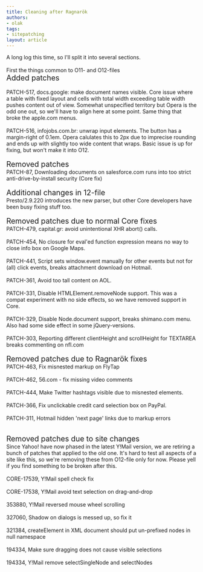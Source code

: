 ```yaml
---
title: Cleaning after Ragnarök
authors:
- olak
tags:
- sitepatching
layout: article
---
```

A long log this time, so I&#39;ll split it into several sections.<br/><br/>First the things common to O11- and O12-files<br/><span style="font-size: 140%">Added patches</span><br/><br/>PATCH-517, docs.google: make document names visible. Core issue where a table with fixed layout and cells with total width exceeding table width pushes content out of view. Somewhat unspecified territory but Opera is the odd one out, so we&#39;ll have to align here at some point. Same thing that broke the apple.com menus.<br/><br/>PATCH-516, infojobs.com.br: unwrap input elements. The button has a margin-right of 0.1em. Opera calulates this to 2px due to imprecise rounding and ends up with slightly too wide content that wraps. Basic issue is up for fixing, but won&#39;t make it into O12.<br/> <br/><span style="font-size: 140%">Removed patches</span><br/>PATCH-87, Downloading documents on salesforce.com runs into too strict anti-drive-by-install security (Core fix)<br/> <br/><span style="font-size: 140%">Additional changes in 12-file</span><br/>Presto/2.9.220 introduces the new parser, but other Core developers have been busy fixing stuff too.<br/><br/><span style="font-size: 140%">Removed patches due to normal Core fixes</span><br/>PATCH-479, capital.gr: avoid unintentional XHR abort() calls.<br/><br/>PATCH-454, No closure for eval&#39;ed function expression means no way to close info box on Google Maps.<br/><br/>PATCH-441, Script sets window.event manually for other events but not for (all) click events, breaks attachment download on Hotmail.<br/><br/>PATCH-361, Avoid too tall content on AOL.<br/><br/>PATCH-331, Disable HTMLElement.removeNode support. This was a compat experiment with no side effects, so we have removed support in Core.<br/><br/>PATCH-329, Disable Node.document support, breaks shimano.com menu. Also had some side effect in some jQuery-versions.<br/><br/>PATCH-303, Reporting different clientHeight and scrollHeight for TEXTAREA breaks commenting on nfl.com<br/> <br/><span style="font-size: 140%">Removed patches due to Ragnarök fixes</span><br/>PATCH-463, Fix misnested markup on FlyTap<br/><br/>PATCH-462, 56.com - fix missing video comments<br/><br/>PATCH-444, Make Twitter hashtags visible due to misnested elements.<br/><br/>PATCH-366, Fix unclickable credit card selection box on PayPal.<br/><br/>PATCH-311, Hotmail hidden &#39;next page&#39; links due to markup errors<br/><br/><br/><span style="font-size: 140%">Removed patches due to site changes</span><br/>Since Yahoo! have now phased in the latest Y!Mail version, we are retiring a bunch of patches that applied to the old one. It&#39;s hard to test all aspects of a site like this, so we&#39;re removing these from O12-file only for now. Please yell if you find something to be broken after this.<br/><br/>CORE-17539, Y!Mail spell check fix<br/><br/>CORE-17538, Y!Mail avoid text selection on drag-and-drop<br/><br/>353880, Y!Mail reversed mouse wheel scrolling<br/><br/>327060, Shadow on dialogs is messed up, so fix it<br/><br/>321384, createElement in XML document should put un-prefixed nodes in null namespace<br/><br/>194334, Make sure dragging does not cause visible selections<br/><br/>194334, Y!Mail remove selectSingleNode and selectNodes<br/>
